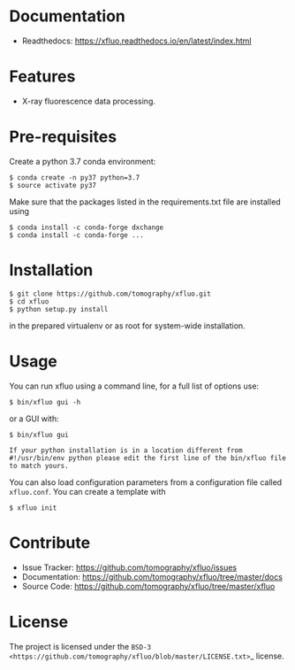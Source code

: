 Documentation
=============

* Readthedocs: https://xfluo.readthedocs.io/en/latest/index.html



Features
========

* X-ray fluorescence data processing.


Pre-requisites
==============

Create a python 3.7 conda environment:

    $ conda create -n py37 python=3.7
    $ source activate py37

Make sure that the packages listed in the requirements.txt file are installed using

    $ conda install -c conda-forge dxchange
    $ conda install -c conda-forge ... 


Installation
============
   
    $ git clone https://github.com/tomography/xfluo.git
    $ cd xfluo
    $ python setup.py install

in the prepared virtualenv or as root for system-wide installation.


Usage
=====

You can run xfluo using a command line, for a full list of options use: 

    $ bin/xfluo gui -h

or a GUI with:

    $ bin/xfluo gui

```
If your python installation is in a location different from #!/usr/bin/env python please edit the first line of the bin/xfluo file to match yours.
```

You can also load configuration parameters from a configuration file called
`xfluo.conf`. You can create a template with

    $ xfluo init

 
Contribute
==========

* Issue Tracker: https://github.com/tomography/xfluo/issues
* Documentation: https://github.com/tomography/xfluo/tree/master/docs
* Source Code: https://github.com/tomography/xfluo/tree/master/xfluo

License
=======

The project is licensed under the 
`BSD-3 <https://github.com/tomography/xfluo/blob/master/LICENSE.txt>`_ license.
